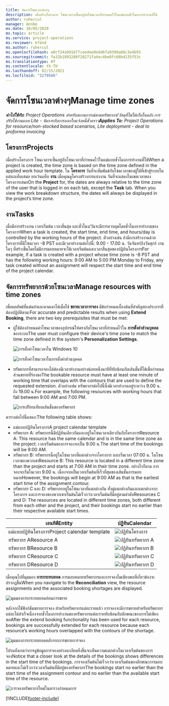```yaml
---
title: จัดการโซนเวลาต่างๆ
description: เมื่อสร้างโครงการ โซนเวลาจะขึ้นอยู่กับโซนเวลาที่กำหนดไว้ในแม่แบบชั่วโมงการทำงานที่ใช้
author: ruhercul
manager: Annbe
ms.date: 10/05/2020
ms.topic: article
ms.service: project-operations
ms.reviewer: kfend
ms.author: ruhercul
ms.openlocfilehash: e0cf24a9916f7ceedee0e9d6fa9399a88c3e4b91
ms.sourcegitcommit: fa32b1893286f20271fa4ec4be8fc68bd135f53c
ms.translationtype: HT
ms.contentlocale: th-TH
ms.lasthandoff: 02/15/2021
ms.locfileid: "5279566"
---
```

# <a name="manage-time-zones"></a><span data-ttu-id="78721-103">จัดการโซนเวลาต่างๆ</span><span class="sxs-lookup"><span data-stu-id="78721-103">Manage time zones</span></span>

<span data-ttu-id="78721-104">_**นำไปใช้กับ:** Project Operations สำหรับสถานการณ์ตามทรัพยากร/วัสดุที่ไม่ได้เก็บในคลัง การปรับใช้งานแบบ Lite - จัดการกับการออกใบแจ้งหนี้ชั่วคราว_</span><span class="sxs-lookup"><span data-stu-id="78721-104">_**Applies To:** Project Operations for resource/non-stocked based scenarios, Lite deployment - deal to proforma invoicing_</span></span>


## <a name="projects"></a><span data-ttu-id="78721-105">โครงการ</span><span class="sxs-lookup"><span data-stu-id="78721-105">Projects</span></span>

<span data-ttu-id="78721-106">เมื่อสร้างโครงการ โซนเวลาจะขึ้นอยู่กับโซนเวลาที่กำหนดไว้ในแม่แบบชั่วโมงการทำงานที่ใช้</span><span class="sxs-lookup"><span data-stu-id="78721-106">When a project is created, the time zone is based on the time zone defined in the applied work hour template.</span></span> <span data-ttu-id="78721-107">ใน **โครงการ** วันที่จะสัมพันธ์กับโซนเวลาของผู้ใช้ที่เข้าสู่ระบบในแต่ละแท็บเสมอ ยกเว้นแท็บ **งาน** เมื่อคุณดูโครงสร้างการแบ่งงาน วันที่จะแสดงในเขตเวลาของโครงการเสมอ</span><span class="sxs-lookup"><span data-stu-id="78721-107">On the **Project** for, the dates are always relative to the time zone of the user that is logged in on each tab, except the **Task** tab. When you view the work breakdown structure, the dates will always be displayed in the project’s time zone.</span></span>

## <a name="tasks"></a><span data-ttu-id="78721-108">งาน</span><span class="sxs-lookup"><span data-stu-id="78721-108">Tasks</span></span>

<span data-ttu-id="78721-109">เมื่อมีการสร้างงาน เวลาเริ่มต้น เวลาสิ้นสุด และชั่วโมง/วันจะมีการควบคุมโดยชั่วโมงการทำงานของโครงการ</span><span class="sxs-lookup"><span data-stu-id="78721-109">When a task is created, the start time, end time, and hours/day is controlled by the working hours of the project.</span></span> <span data-ttu-id="78721-110">ตัวอย่างเช่น ถ้ามีการสร้างงานด้วยโครงการที่มีโซนเวลา -8 PST และมีเวลาทำงานต่อไปนี้: 9.00 - 17.00 น. วันจันทร์ถึงวันศุกร์ งานใดๆ ที่สร้างขึ้นโดยไม่มีการมอบหมายจะใช้เวลาเริ่มต้นและเวลาสิ้นสุดของปฏิทินโครงการ</span><span class="sxs-lookup"><span data-stu-id="78721-110">For example, if a task is created with a project whose time zone is -8 PST and has the following working hours: 9:00 AM to 5:00 PM Monday to Friday, any task created without an assignment will respect the start time and end time of the project calendar.</span></span>

## <a name="manage-resources-with-time-zones"></a><span data-ttu-id="78721-111">จัดการทรัพยากรด้วยโซนเวลา</span><span class="sxs-lookup"><span data-stu-id="78721-111">Manage resources with time zones</span></span>

<span data-ttu-id="78721-112">เพื่อผลลัพธ์ที่แม่นยำและคาดเดาได้เมื่อใช้ **ขยายเวลาการจอง** มีข้อกำหนดเบื้องต้นที่สำคัญสองประการที่ต้องปฏิบัติตาม:</span><span class="sxs-lookup"><span data-stu-id="78721-112">For accurate and predictable results when using **Extend Booking**, there are two key prerequisites that must be met:</span></span>  

- <span data-ttu-id="78721-113">ผู้ใช้ต้องกำหนดค่าโซนเวลาของอุปกรณ์ให้ตรงกับโซนเวลาที่กำหนดไว้ใน **การตั้งค่าส่วนบุคคล** ของระบบ</span><span class="sxs-lookup"><span data-stu-id="78721-113">The user must configure their device's time zone to match the time zone defined in the system's **Personalization Settings**.</span></span>
 
  ![การตั้งค่าโซนเวลาใน Windows 10](media/reconcile-assignments-03.png)

  ![การตั้งค่าโซนเวลาในการตั้งค่าส่วนบุคคล](media/reconcile-assignments-04.png)
 
- <span data-ttu-id="78721-116">ทรัพยากรที่สามารถจองได้ต้องมีเวลาทำงานอย่างน้อยหนึ่งนาทีที่ทับซ้อนกับเส้นชั้นที่ใช้เพื่อกำหนดส่วนขยายที่ร้องขอ</span><span class="sxs-lookup"><span data-stu-id="78721-116">The bookable resource must have at least one minute of working time that overlaps with the contours that are used to define the requested extension.</span></span> <span data-ttu-id="78721-117">ตัวอย่างเช่น ทรัพยากรต่อไปนี้ซึ่งมีเวลาทำงานอยู่ระหว่าง 9.00 น. ถึง 19.00 น.</span><span class="sxs-lookup"><span data-stu-id="78721-117">For example, the following resources with working hours that fall between 9:00 AM and 7:00 PM.</span></span> 

  ![การเปรียบเทียบเส้นชั้นของทรัพยากร](media/reconcile-assignments-05.png)

<span data-ttu-id="78721-119">ตารางต่อไปนี้แสดง:</span><span class="sxs-lookup"><span data-stu-id="78721-119">The following table shows:</span></span>

- <span data-ttu-id="78721-120">แม่แบบปฏิทินโครงการ</span><span class="sxs-lookup"><span data-stu-id="78721-120">A project calendar template</span></span>
- <span data-ttu-id="78721-121">ทรัพยากร A: ทรัพยากรนี้มีปฏิทินเดียวกันและอยู่ในโซนเวลาเดียวกันกับโครงการ</span><span class="sxs-lookup"><span data-stu-id="78721-121">Resource A: This resource has the same calendar and is in the same time zone as the project.</span></span> <span data-ttu-id="78721-122">เวลาเริ่มต้นของการจองจะเป็น 9.00 น.</span><span class="sxs-lookup"><span data-stu-id="78721-122">The start time of the bookings will be 9:00 AM.</span></span>
- <span data-ttu-id="78721-123">ทรัพยากร B: ทรัพยากรนี้อยู่ในโซนเวลาที่แตกต่างจากโครงการ และเริ่มเวลา 07:00 น. ในโซนเวลาของพวกเขา</span><span class="sxs-lookup"><span data-stu-id="78721-123">Resource B: This resource is located in a different time zone than the project and starts at 7:00 AM in their time zone.</span></span> <span data-ttu-id="78721-124">อย่างไรก็ตาม การจองจะเริ่มในเวลา 9.00 น. เนื่องจากเป็นเวลาเริ่มต้นที่เร็วที่สุดของเส้นชั้นการมอบหมาย</span><span class="sxs-lookup"><span data-stu-id="78721-124">However, the bookings will begin at 9:00 AM as that is the earliest start time of the assignment contour.</span></span>
- <span data-ttu-id="78721-125">ทรัพยากร C และ D: ทรัพยากรอยู่ในโซนเวลาที่แตกต่างกัน ทั้งคู่แตกต่างกันและแตกต่างจากโครงการ และการจองของพวกเขาเริ่มต้นไม่เร็วกว่าเวลาเริ่มต้นที่มีอยู่ตามลำดับ</span><span class="sxs-lookup"><span data-stu-id="78721-125">Resources C and D: The resources are located in different time zones, both different from each other and the project, and their bookings start no earlier than their respective available start times.</span></span>

|<span data-ttu-id="78721-126">เอนทิตี</span><span class="sxs-lookup"><span data-stu-id="78721-126">Entity</span></span>  |<span data-ttu-id="78721-127">ปฏิทิน</span><span class="sxs-lookup"><span data-stu-id="78721-127">Calendar</span></span>  |
|-|-|
|<span data-ttu-id="78721-128">แม่แบบปฏิทินโครงการ</span><span class="sxs-lookup"><span data-stu-id="78721-128">Project calendar template</span></span>   | ![ปฏิทินโครงการ](media/reconcile-assignments-06.png) |
|<span data-ttu-id="78721-130">ทรัพยากร A</span><span class="sxs-lookup"><span data-stu-id="78721-130">Resource A</span></span>  | ![ปฏิทินทรัพยากร A](media/reconcile-assignments-06.png) |
|<span data-ttu-id="78721-132">ทรัพยากร B</span><span class="sxs-lookup"><span data-stu-id="78721-132">Resource B</span></span>  |  ![ปฏิทินทรัพยากร B](media/reconcile-assignments-07.png) |
|<span data-ttu-id="78721-134">ทรัพยากร C</span><span class="sxs-lookup"><span data-stu-id="78721-134">Resource C</span></span>  |  ![ปฏิทินทรัพยากร C](media/reconcile-assignments-08.png) |
|<span data-ttu-id="78721-136">ทรัพยากร D</span><span class="sxs-lookup"><span data-stu-id="78721-136">Resource D</span></span>  | ![ปฏิทินทรัพยากร D](media/reconcile-assignments-09.png)  |
 
<span data-ttu-id="78721-138">เมื่อคุณไปที่มุมมอง **การกระทบยอด** การมอบหมายทรัพยากรและการจองไมเพียงพอที่เกี่ยวข้องจะปรากฏขึ้น</span><span class="sxs-lookup"><span data-stu-id="78721-138">When you navigate to the **Reconciliation** view, the resource assignments and the associated booking shortages are displayed.</span></span>

![มุมมองการกระทบยอดก่อนการขยาย](media/reconcile-assignments-10.png)

<span data-ttu-id="78721-140">หลังจากใช้ฟังก์ชันขยายการจอง สำหรับทรัพยากรแต่ละรายแล้ว การจองจะมีการขยายสำหรับทรัพยากรแต่ละได้สำเร็จเนื่องจากชั่วโมงการทำงานของทรัพยากรแต่ละรายทับซ้อนกับลักษณะของการไม่เพียงพอ</span><span class="sxs-lookup"><span data-stu-id="78721-140">After the extend booking functionality has been used for each resource, bookings are successfully extended for each resource because each resource’s working hours overlapped with the contours of the shortage.</span></span>

![มุมมองการกระทบยอดหลังจากการขยายการจอง](media/reconcile-assignments-11.png) 

<span data-ttu-id="78721-142">โปรดสังเกตว่าการดูข้อมูลการจองอย่างละเอียดยิ่งขึ้นจะเห็นความแตกต่างในเวลาเริ่มต้นของการจอง</span><span class="sxs-lookup"><span data-stu-id="78721-142">Notice that a closer look at the details of the bookings shows differences in the start time of the bookings.</span></span> <span data-ttu-id="78721-143">การจองเริ่มต้นไม่เร็วกว่าเวลาเริ่มต้นของลักษณะการมอบหมายและไม่เร็วกว่าเวลาเริ่มต้นที่มีอยู่ของทรัพยากร</span><span class="sxs-lookup"><span data-stu-id="78721-143">The bookings start no earlier than the start time of the assignment contour and no earlier than the available start time of the resource.</span></span>

![การจองทรัพยากรใหม่ในตารางกำหนดการ](media/reconcile-assignments-12.png)


[!INCLUDE[footer-include](../includes/footer-banner.md)]